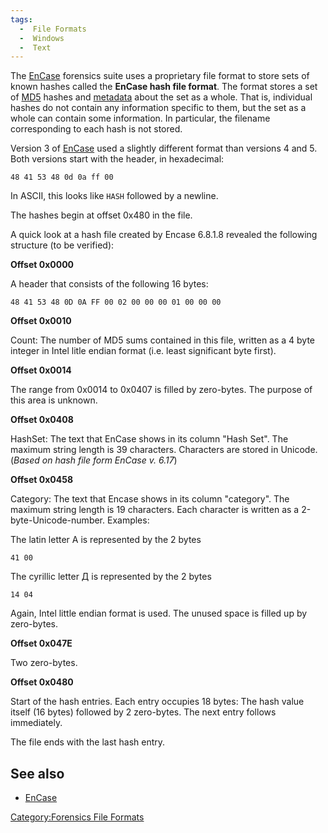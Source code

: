 ```yaml
---
tags:
  -  File Formats
  -  Windows
  -  Text
---
```

The [EnCase](encase.md) forensics suite uses a proprietary file
format to store sets of known hashes called the **EnCase hash file
format**. The format stores a set of [MD5](md5.md) hashes and
[metadata](metadata.md) about the set as a whole. That is,
individual hashes do not contain any information specific to them, but
the set as a whole can contain some information. In particular, the
filename corresponding to each hash is not stored.

Version 3 of [EnCase](encase.md) used a slightly different
format than versions 4 and 5. Both versions start with the header, in
hexadecimal:

    48 41 53 48 0d 0a ff 00

In ASCII, this looks like `HASH` followed by a newline.

The hashes begin at offset 0x480 in the file.

A quick look at a hash file created by Encase 6.8.1.8 revealed the
following structure (to be verified):

**Offset 0x0000**

A header that consists of the following 16 bytes:

    48 41 53 48 0D 0A FF 00 02 00 00 00 01 00 00 00

**Offset 0x0010**

Count: The number of MD5 sums contained in this file, written as a 4
byte integer in Intel litle endian format (i.e. least significant byte
first).

**Offset 0x0014**

The range from 0x0014 to 0x0407 is filled by zero-bytes. The purpose of
this area is unknown.

**Offset 0x0408**

HashSet: The text that EnCase shows in its column "Hash Set". The
maximum string length is 39 characters. Characters are stored in
Unicode. (*Based on hash file form EnCase v. 6.17*)

**Offset 0x0458**

Category: The text that Encase shows in its column "category". The
maximum string length is 19 characters. Each character is written as a
2-byte-Unicode-number. Examples:

The latin letter A is represented by the 2 bytes

    41 00

The cyrillic letter Д is represented by the 2 bytes

    14 04

Again, Intel little endian format is used. The unused space is filled up
by zero-bytes.

**Offset 0x047E**

Two zero-bytes.

**Offset 0x0480**

Start of the hash entries. Each entry occupies 18 bytes: The hash value
itself (16 bytes) followed by 2 zero-bytes. The next entry follows
immediately.

The file ends with the last hash entry.

## See also

- [EnCase](encase.md)

[Category:Forensics File
Formats](category:forensics_file_formats.md)